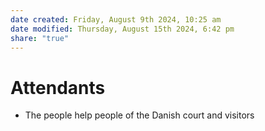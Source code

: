```yaml
---
date created: Friday, August 9th 2024, 10:25 am
date modified: Thursday, August 15th 2024, 6:42 pm
share: "true"
---
```

# Attendants

- The people help people of the Danish court and visitors